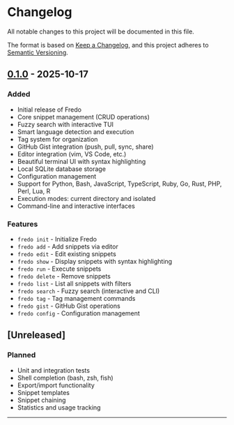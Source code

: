 # Changelog

All notable changes to this project will be documented in this file.

The format is based on [Keep a Changelog](https://keepachangelog.com/en/1.0.0/),
and this project adheres to [Semantic Versioning](https://semver.org/spec/v2.0.0.html).

## [0.1.0] - 2025-10-17

### Added
- Initial release of Fredo
- Core snippet management (CRUD operations)
- Fuzzy search with interactive TUI
- Smart language detection and execution
- Tag system for organization
- GitHub Gist integration (push, pull, sync, share)
- Editor integration (vim, VS Code, etc.)
- Beautiful terminal UI with syntax highlighting
- Local SQLite database storage
- Configuration management
- Support for Python, Bash, JavaScript, TypeScript, Ruby, Go, Rust, PHP, Perl, Lua, R
- Execution modes: current directory and isolated
- Command-line and interactive interfaces

### Features
- `fredo init` - Initialize Fredo
- `fredo add` - Add snippets via editor
- `fredo edit` - Edit existing snippets
- `fredo show` - Display snippets with syntax highlighting
- `fredo run` - Execute snippets
- `fredo delete` - Remove snippets
- `fredo list` - List all snippets with filters
- `fredo search` - Fuzzy search (interactive and CLI)
- `fredo tag` - Tag management commands
- `fredo gist` - GitHub Gist operations
- `fredo config` - Configuration management

## [Unreleased]

### Planned
- Unit and integration tests
- Shell completion (bash, zsh, fish)
- Export/import functionality
- Snippet templates
- Snippet chaining
- Statistics and usage tracking

---

[0.1.0]: https://github.com/yourusername/fredo/releases/tag/v0.1.0

